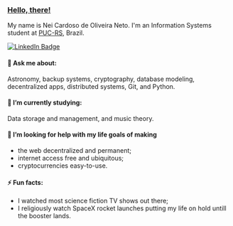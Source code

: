 ### [Hello, there!](https://www.youtube.com/watch?v=eaEMSKzqGAg) 

My name is Nei Cardoso de Oliveira Neto. I'm an Information Systems student at [PUC-RS](http://www.pucrs.br/en/), Brazil.

[![LinkedIn Badge](https://img.shields.io/badge/LinkedIn-%230077B5.svg?&style=flat-square&logo=linkedin&logoColor=white&link=linkedin.com/in/neineto/)](https://www.linkedin.com/in/neineto/)
<!--
#### 🔭 I’m currently working on:

Several personal projects. Most of which hosted here.
-->
#### 💬 Ask me about:

Astronomy, backup systems, cryptography, database modeling, decentralized apps, distributed systems, Git, and Python.

#### 🌱 I’m currently studying:

Data storage and management, and music theory. 

#### 🤔 I’m looking for help with my life goals of making

- the web decentralized and permanent;
- internet access free and ubiquitous;
- cryptocurrencies easy-to-use.

#### ⚡ Fun facts:

- I watched most science fiction TV shows out there;
- I religiously watch SpaceX rocket launches putting my life on hold untill the booster lands.

